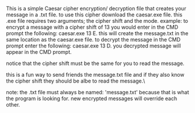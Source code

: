 This is a simple Caesar cipher encryption/ decryption file that creates your message in a .txt file.
to use this cipher download the caesar.exe file.
this .exe file requires two arguments; the cipher shift and the mode.
example: to encrypt a message with a cipher shift of 13 you would enter in the CMD prompt the following:
  caesar.exe 13 E.
this will create the message.txt in the same location as the caesar.exe file.
to decrypt the message in the CMD prompt enter the following:
  caesar.exe 13 D.
you decrypted message will appear in the CMD prompt.

notice that the cipher shift must be the same for you to read the message.

this is a fun way to send friends the message.txt file and if they also know the
cipher shift they should be albe to read the message.\

note: the .txt file must always be named: 'message.txt' because that is what the program
is looking for. 
new encrypted messages will override each other.
